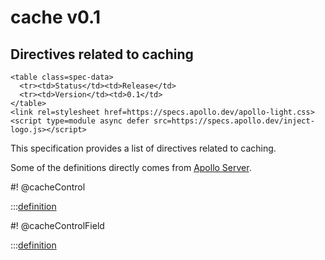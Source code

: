 # cache v0.1

<h2>Directives related to caching</h2>

```raw html
<table class=spec-data>
  <tr><td>Status</td><td>Release</td>
  <tr><td>Version</td><td>0.1</td>
</table>
<link rel=stylesheet href=https://specs.apollo.dev/apollo-light.css>
<script type=module async defer src=https://specs.apollo.dev/inject-logo.js></script>
```

This specification provides a list of directives related to caching. 

Some of the definitions directly comes from [Apollo Server](https://www.apollographql.com/docs/apollo-server/performance/caching/).

#! @cacheControl

:::[definition](cache-v0.1.graphql#@cacheControl)

#! @cacheControlField

:::[definition](cache-v0.1.graphql#@cacheControlField)
